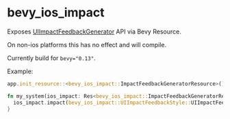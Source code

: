# bevy_ios_impact

Exposes [UIImpactFeedbackGenerator](https://developer.apple.com/documentation/uikit/uiimpactfeedbackgenerator?language=objc) API via Bevy Resource.

On non-ios platforms this has no effect and will compile.

Currently build for `bevy="0.13"`.

Example:
```rust
app.init_resource::<bevy_ios_impact::ImpactFeedbackGeneratorResource>();

fn my_system(ios_impact: Res<bevy_ios_impact::ImpactFeedbackGeneratorResource>) {
  ios_impact.impact(bevy_ios_impact::UIImpactFeedbackStyle::UIImpactFeedbackStyleHeavy);
}
```
